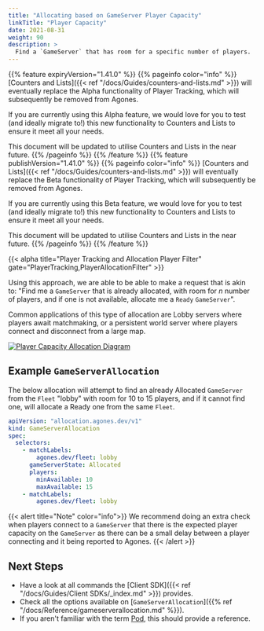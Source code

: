 ```yaml
---
title: "Allocating based on GameServer Player Capacity"
linkTitle: "Player Capacity"
date: 2021-08-31
weight: 90
description: >
  Find a `GameServer` that has room for a specific number of players.
---
```


{{% feature expiryVersion="1.41.0" %}}
{{% pageinfo color="info" %}}
[Counters and Lists]({{< ref "/docs/Guides/counters-and-lists.md" >}}) will eventually replace the Alpha functionality
of Player Tracking, which will subsequently be removed from Agones.

If you are currently using this Alpha feature, we would love for you to test (and ideally migrate to!) this new
functionality to Counters and Lists to ensure it meet all your needs.

This document will be updated to utilise Counters and Lists in the near future.
{{% /pageinfo %}}
{{% /feature %}}
{{% feature publishVersion="1.41.0" %}}
{{% pageinfo color="info" %}}
[Counters and Lists]({{< ref "/docs/Guides/counters-and-lists.md" >}}) will eventually replace the Beta functionality
of Player Tracking, which will subsequently be removed from Agones.

If you are currently using this Beta feature, we would love for you to test (and ideally migrate to!) this new
functionality to Counters and Lists to ensure it meet all your needs.

This document will be updated to utilise Counters and Lists in the near future.
{{% /pageinfo %}}
{{% /feature %}}

{{< alpha
title="Player Tracking and Allocation Player Filter"
gate="PlayerTracking,PlayerAllocationFilter" >}}

Using this approach, we are able to be able to make a request that is akin to: "Find me a `GameServer` that is already
allocated, with room for _n_ number of players, and if one is not available, allocate me a `Ready` `GameServer`".

Common applications of this type of allocation are Lobby servers where players await matchmaking, or a 
persistent world server where players connect and disconnect from a large map.

<a href="../../../diagrams/allocation-player-capacity.puml.png" target="_blank">
<img src="../../../diagrams/allocation-player-capacity.puml.png" alt="Player Capacity Allocation Diagram" />
</a>

## Example `GameServerAllocation`

The below allocation will attempt to find an already Allocated `GameServer` from the `Fleet` "lobby" with room for 10 
to 15 players, and if it cannot find one, will allocate a Ready one from the same `Fleet`. 

```yaml
apiVersion: "allocation.agones.dev/v1"
kind: GameServerAllocation
spec:
  selectors:
    - matchLabels:
        agones.dev/fleet: lobby
      gameServerState: Allocated
      players:
        minAvailable: 10
        maxAvailable: 15
    - matchLabels:
        agones.dev/fleet: lobby
```

{{< alert title="Note" color="info">}}
We recommend doing an extra check when players connect to a `GameServer` that there is the expected player capacity
on the `GameServer` as there can be a small delay between a player connecting and it being reported
to Agones.
{{< /alert >}}

## Next Steps

- Have a look at all commands the [Client SDK]({{< ref "/docs/Guides/Client SDKs/_index.md" >}}) provides.
- Check all the options available on [`GameServerAllocation`]({{% ref "/docs/Reference/gameserverallocation.md" %}}).
- If you aren't familiar with the term [Pod](https://kubernetes.io/docs/concepts/workloads/pods/pod/), this should
  provide a reference.
